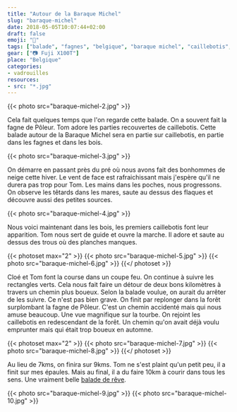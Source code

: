 ```yaml
---
title: "Autour de la Baraque Michel"
slug: "baraque-michel"
date: 2018-05-05T10:07:44+02:00
draft: false
emoji: "🌲"
tags: ["balade", "fagnes", "belgique", "baraque michel", "caillebotis", "ardennes", "famille", "randonnée"]
gear: ["📷 Fuji X100T"]
place: "Belgique"
categories:
- vadrouilles
resources:
- src: "*.jpg"
---
```


{{< photo src="baraque-michel-2.jpg" >}}

Cela fait quelques temps que l'on regarde cette balade. On a souvent fait la fagne de Pôleur. Tom adore les parties recouvertes de caillebotis. Cette balade autour de la Baraque Michel sera en partie sur caillebotis, en partie dans les fagnes et dans les bois.

<!--more-->

{{< photo src="baraque-michel-3.jpg" >}}

On démarre en passant près du pré où nous avons fait des bonhommes de neige cette hiver. Le vent de face est rafraichissant mais j'espère qu'il ne durera pas trop pour Tom.
Les mains dans les poches, nous progressons. On observe les têtards dans les mares, saute au dessus des flaques et découvre aussi des petites sources.

{{< photo src="baraque-michel-4.jpg" >}}

Nous voici maintenant dans les bois, les premiers caillebotis font leur apparition. Tom nous sert de guide et ouvre la marche. Il adore et saute au dessus des trous où des planches manques.

{{< photoset max="2" >}}
  {{< photo src="baraque-michel-5.jpg" >}}
  {{< photo src="baraque-michel-6.jpg" >}}
{{</ photoset >}}

Cloé et Tom font la course dans un coupe feu. On continue à suivre les rectangles verts. Cela nous fait faire un détour de deux bons kilomètres à travers un chemin plus boueux. Selon la balade voulue, on aurait du arrêter de les suivre. Ce n'est pas bien grave.
On finit par replonger dans la forêt surplombant la fagne de Pôleur. C'est un chemin accidenté mais qui nous amuse beaucoup. Une vue magnifique sur la tourbe. On rejoint les caillebotis en redescendant de la forêt. Un chemin qu'on avait déjà voulu emprunter mais qui était trop boueux en automne.

{{< photoset max="2" >}}
  {{< photo src="baraque-michel-7.jpg" >}}
  {{< photo src="baraque-michel-8.jpg" >}}
{{</ photoset >}}

Au lieu de 7kms, on finira sur 9kms. Tom ne s'est plaint qu'un petit peu, il a finit sur mes épaules. Mais au final, il a du faire 10km à courir dans tous les sens. Une vraiment belle [balade de rêve](https://www.ostbelgien.eu/fr/fiche/hiking/balades-de-reve-13-fagne-de-la-poleur).

{{< photo src="baraque-michel-9.jpg" >}}
{{< photo src="baraque-michel-10.jpg" >}}
